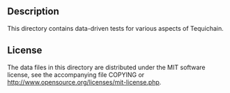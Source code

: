 ## Description

This directory contains data-driven tests for various aspects of Tequichain.

## License

The data files in this directory are distributed under the MIT software
license, see the accompanying file COPYING or
http://www.opensource.org/licenses/mit-license.php.

